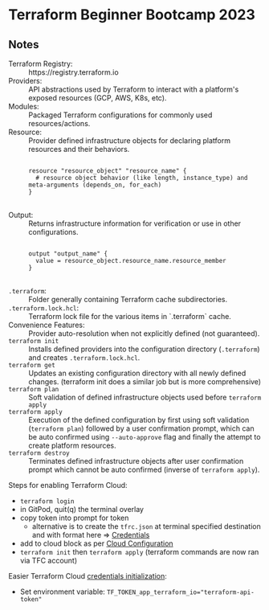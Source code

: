 # Terraform Beginner Bootcamp 2023

Notes
---

<dl>
<dt>Terraform Registry:</dt>
<dd>https://registry.terraform.io</dd>

<dt>Providers:</dt>
<dd>API abstractions used by Terraform to interact with a platform's exposed resources (GCP, AWS, K8s, etc).</dd>

<dt>Modules:</dt>
<dd>Packaged Terraform configurations for commonly used resources/actions.</dd>

<dt>Resource:</dt>
<dd>
Provider defined infrastructure objects for declaring platform resources and their behaviors.
<pre>
<code>
resource "resource_object" "resource_name" {
  # resource object behavior (like length, instance_type) and meta-arguments (depends_on, for_each)
}
</code>
</pre>
</dd>

<dt>Output:</dt>
<dd>
Returns infrastructure information for verification or use in other configurations.
<pre>
<code>
output "output_name" {
  value = resource_object.resource_name.resource_member
}
</code>
</pre>
</dd>

<dt>
<code>.terraform</code>:
</dt>
<dd>Folder generally containing Terraform cache subdirectories.</dd>

<dt>
<code>.terraform.lock.hcl</code>:
</dt>
<dd>Terraform lock file for the various items in `.terraform` cache.</dd>

<dt>Convenience Features:</dt>
<dd>Provider auto-resolution when not explicitly defined (not guaranteed).</dd>

<dt>
<code>terraform init</code>
</dt>
<dd>Installs defined providers into the configuration directory (<code>.terraform</code>) and creates <code>.terraform.lock.hcl</code>.</dd>

<dt>
<code>terraform get</code>
</dt>
<dd>Updates an existing configuration directory with all newly defined changes. (terraform init does a similar job but is more comprehensive)</dd>

<dt>
<code>terraform plan</code>
</dt>
<dd>Soft validation of defined infrastructure objects used before <code>terraform apply</code></dd>

<dt>
<code>terraform apply</code>
</dt>
<dd>
Execution of the defined configuration by first using soft validation 
(<code>terraform plan</code>) followed by a user confirmation prompt, 
which can be auto confirmed using <code>--auto-approve</code> flag 
and finally the attempt to create platform resources.
</dd>

<dt>
<code>terraform destroy</code>
</dt>
<dd>Terminates defined infrastructure objects after user confirmation prompt which cannot be auto confirmed (inverse of <code>terraform apply</code>).</dd>
</dl>

Steps for enabling Terraform Cloud:
- `terraform login`
- in GitPod, quit(q) the terminal overlay
- copy token into prompt for token
  - alternative is to create the `tfrc.json` at terminal specified destination and with format here => [Credentials](https://developer.hashicorp.com/terraform/language/settings/terraform-cloud)
- add to cloud block as per [Cloud Configuration](https://developer.hashicorp.com/terraform/language/settings/terraform-cloud)
- `terraform init` then `terraform apply` (terraform commands are now ran via TFC account)

Easier Terraform Cloud [credentials initialization](https://developer.hashicorp.com/terraform/cli/config/config-file#environment-variable-credentials):
- Set environment variable: `TF_TOKEN_app_terraform_io="terraform-api-token"`
